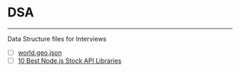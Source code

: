 # DSA
---
Data Structure files for Interviews

- [ ] [world.geo.json](https://github.com/johan/world.geo.json)
- [ ] [10 Best Node.js Stock API Libraries](https://openbase.com/categories/js/best-nodejs-stock-api-libraries)
